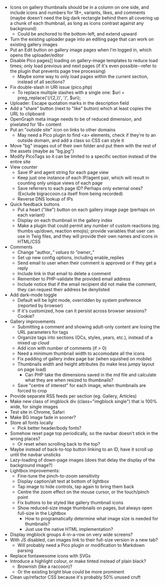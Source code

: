 * Icons on gallery thumbnails should be in a column on one side, and include icons and numbers for 18+, variants, likes, and comments (maybe doesn't need the big dark rectangle behind them all covering up a chunk of each thumbnail, as long as icons contrast against any background)
  * Could be anchored to the bottom-left, and extend upward
* Turn the existing uploader page into an editing page that can work on existing gallery images
* Put an Edit button on gallery image pages when I'm logged in, which opens the uploader/editor
* Disable Pico pages[] loading on gallery-image templates to reduce load times; only load previous and next pages (if it's even possible--refer to the plugin that prevents page tree processing)
	* Maybe some way to only load pages within the current section, instead of all sections?
* Fix double-slash in URI issue (pico.php)
	* To replace multiple slashes with a single one: $uri = preg_replace('(\/{2,})', '/', $uri);
* Uploader: Escape quotation marks in the description field
* Add a "share" button (next to "like" button) which at least copies the URL to clipboard
* OpenGraph meta image needs to be of reduced dimension, and pixelated for 18+ content
* Put an "outside site" icon on links to other domains
	* May need a Pico plugin to find \<a> elements, check if they're to an outside domain, and add a class so CSS can style it
* Move "bg" images out of their own folder and put them with the rest of the assets (maybe as "bg.jpg")
* Modify PicoTags so it can be limited to a specific section instead of the entire site
* View counter
	* Save IP and agent string for each page view
	* Keep just one instance of each IP/agent pair, which will result in counting only unique views of each page
	* Save referrers to each page ID?  Perhaps only external ones?  (Exclude bigraccoon.ca itself from being recorded)
	* Reverse DNS lookup of IPs
* Quick feedback buttons
	* Put a heart ("like") button on each gallery image page (perhaps on each variant)
	* Display on each thumbnail in the gallery index
	* Make a plugin that could permit any number of custom reactions (eg. thumbs up/down, reaction emojis); provide variables that user can use in Twig files, and they will provide their own names and icons in HTML/CSS
* Comments
	* Change "author_*" values to "owner_*"
	* Set up new config options, including enable_replies
	* Send email to user when their comment is approved or if they get a reply
	* Include link in that email to delete a comment
	* Remember to PHP-validate the provided email address
	* Include notice that if the email recipient did not make the comment, they can request their address be denylisted
* Add dark-mode toggle
	* Default will be light mode, overridden by system preference (reported by browser)
	* If it's customized, how can it persist across browser sessions?  Cookie?
* Gallery improvements
	* Submitting a comment and showing adult-only content are losing the URL parameters for tags
	* Organize tags into sections (OCs, styles, years, etc.), instead of a mixed up cloud
	* Add icon with number of comments (if > 0)
	* Need a minimum thumbnail width to accomodate all the icons
	* Fix padding of gallery index page bar (when squished on mobile)
	* Thumbnails width and height attributes (to make less jumpy layout on page load)
		* Can PHP take the dimensions saved in the md file and calculate what they are when resized to thumbnails?
	* Save "centre of interest" for each image, when thumbnails are forced to crop
* Provide separate RSS feeds per section (eg. Gallery, Articles)
* Make new class of imgblock div (class="imgblock single") that is 100% wide, for single images
* Test site in Chrome, Safari
* Make BG image fade in sooner?
* Store all fonts locally
	* Pick better header/body fonts?
* Somehow reset page top periodically, so the navbar doesn't stick in the wrong places?
	* Or reset when scrolling back to the top?
* Maybe instead of back-to-top button linking to an ID, have it scroll up until the navbar unsticks
* Lazy-loading of down-page images (does that delay the display of the background image?)
* Lightbox improvements:
	* Fine-tune the pinch-to-zoom sensitivity
	* Display caption/alt text at bottom of lightbox
	* Tap image to hide controls, tap again to bring them back
	* Centre the zoom effect on the mouse cursor, or the touch/pinch point
	* Fix buttons to be styled like gallery thumbnail icons
	* Show reduced-size image thumbnails on pages, but always open full-size in the Lightbox
		* How to programatically determine what image size is needed for thumbnails?
		* Just use the native HTML implementation?
* Display imgblock groups 4-in-a-row on very wide screens?
* With JS disabled, can images link to their full-size version in a new tab?
	* Will probably need a Pico plugin or modification to Markdown parsing
* Replace fontawesome icons with SVGs
* Introduce a highlight colour, or make tinted instead of plain black?
	* Brownish (like a raccoon)?
	* Or the existing bright blue could be more prominent
* Clean up/refactor CSS because it's probably 50% unused cruft
